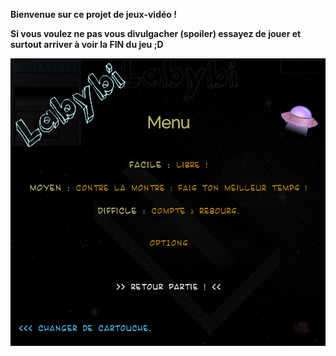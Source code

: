 __Bienvenue sur ce projet de jeux-vidéo !__

__Si vous voulez ne pas vous divulgacher (spoiler) essayez de jouer et surtout arriver à voir la FIN du jeu ;D__

![Alt text](tools/labyMenuFin.png)
